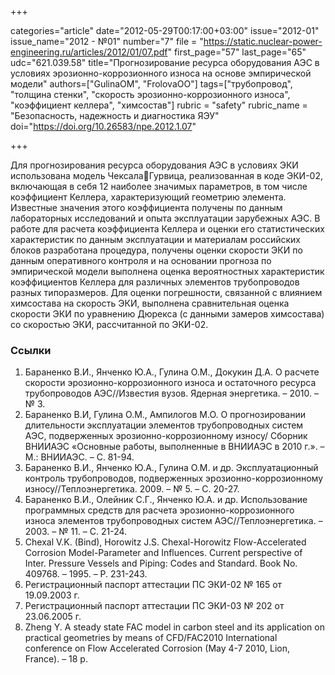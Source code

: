 +++

categories="article"
date="2012-05-29T00:17:00+03:00"
issue="2012-01"
issue_name="2012 - №01"
number="7"
file = "https://static.nuclear-power-engineering.ru/articles/2012/01/07.pdf"
first_page="57"
last_page="65"
udc="621.039.58"
title="Прогнозирование ресурса оборудования АЭС в условиях эрозионно-коррозионного износа на основе эмпирической модели"
authors=["GulinaOM", "FrolovaOO"]
tags=["трубопровод", "толщина стенки", "скорость эрозионно-коррозионного износа", "коэффициент келлера", "химсостав"]
rubric = "safety"
rubric_name = "Безопасность, надежность и диагностика ЯЭУ"
doi="https://doi.org/10.26583/npe.2012.1.07"

+++

Для прогнозирования ресурса оборудования АЭС в условиях ЭКИ использована модель ЧексалаГурвица, реализованная в коде ЭКИ-02, включающая в себя 12 наиболее значимых параметров, в том числе коэффициент Келлера, характеризующий геометрию элемента. Известные значения этого коэффициента получены по данным лабораторных исследований и опыта эксплуатации зарубежных АЭС. В работе для расчета коэффициента Келлера и оценки его статистических характеристик по данным эксплуатации и материалам российских блоков разработана процедура, получены оценки скорости ЭКИ по данным оперативного контроля и на основании прогноза по эмпирической модели выполнена оценка вероятностных характеристик коэффициентов Келлера для различных элементов трубопроводов разных типоразмеров. Для оценки погрешности, связанной с влиянием химсостава на скорость ЭКИ, выполнена сравнительная оценка скорости ЭКИ по уравнению Дюрекса (с данными замеров химсостава) со скоростью ЭКИ, рассчитанной по ЭКИ-02.

### Ссылки

1. Бараненко В.И., Янченко Ю.А., Гулина О.М., Докукин Д.А. О расчете скорости эрозионно-коррозионного износа и остаточного ресурса трубопроводов АЭС//Известия вузов. Ядерная энергетика. – 2010. – № 3.
2. Бараненко В.И, Гулина О.М., Ампилогов М.О. О прогнозировании длительности эксплуатации элементов трубопроводных систем АЭС, подверженных эрозионно-коррозионному износу/ Сборник ВНИИАЭС «Основные работы, выполненные в ВНИИАЭС в 2010 г.». – М.: ВНИИАЭС. – С. 81-94.
3. Бараненко В.И., Янченко Ю.А., Гулина О.М. и др. Эксплуатационный контроль трубопроводов, подверженных эрозионно-коррозионному износу//Теплоэнергетика. 2009. – № 5. – С. 20-27.
4. Бараненко В.И., Олейник С.Г., Янченко Ю.А. и др. Использование программных средств для расчета эрозионно-коррозионного износа элементов трубопроводных систем АЭС//Теплоэнергетика. – 2003. – № 11. – С. 21-24.
5. Chexal V.K. (Bind), Horowitz J.S. Chexal-Horowitz Flow-Accelerated Corrosion Model-Parameter and Influences. Current perspective of Inter. Pressure Vessels and Piping: Codes and Standard. Book No. 409768. – 1995. – P. 231-243.
6. Регистрационный паспорт аттестации ПС ЭКИ-02 № 165 от 19.09.2003 г.
7. Регистрационный паспорт аттестации ПС ЭКИ-03 № 202 от 23.06.2005 г.
8. Zheng Y. A steady state FAC model in carbon steel and its application on practical geometries by means of CFD/FAC2010 International conference on Flow Accelerated Corrosion (May 4-7 2010, Lion, France). – 18 p.